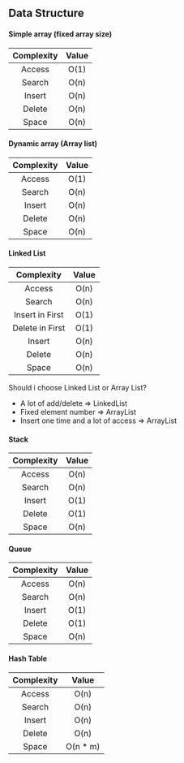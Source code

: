 ## Data Structure

#### Simple array (fixed array size)
| Complexity | Value |
|:------:|:---------:|
| Access | O(1) |
| Search | O(n) |
| Insert | O(n) |
| Delete | O(n) |
| Space  | O(n) |

#### Dynamic array (Array list)
| Complexity | Value |
|:------:|:---------:|
| Access | O(1) |
| Search | O(n) |
| Insert | O(n) |
| Delete | O(n) |
| Space  | O(n) |

#### Linked List
| Complexity | Value |
|:------:|:---------:|
| Access | O(n) |
| Search | O(n) |
| Insert in First | O(1) |
| Delete in First | O(1) |
| Insert | O(n) |
| Delete | O(n) |
| Space  | O(n) |

Should i choose Linked List or Array List?
* A lot of add/delete => LinkedList
* Fixed element number => ArrayList
* Insert one time and a lot of access => ArrayList

#### Stack
| Complexity | Value |
|:------:|:---------:|
| Access | O(n) |
| Search | O(n) |
| Insert | O(1) |
| Delete | O(1) |
| Space  | O(n) |

#### Queue
| Complexity | Value |
|:------:|:---------:|
| Access | O(n) |
| Search | O(n) |
| Insert | O(1) |
| Delete | O(1) |
| Space  | O(n) |

#### Hash Table
| Complexity | Value |
|:------:|:---------:|
| Access | O(n) |
| Search | O(n) |
| Insert | O(n) |
| Delete | O(n) |
| Space  | O(n * m) |